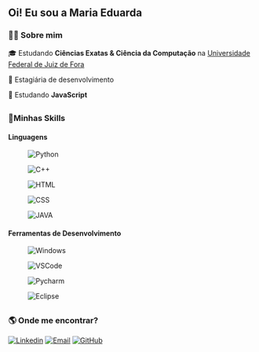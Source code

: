 <h2>Oi! Eu sou a Maria Eduarda</h2>

<h3>👩‍💻 Sobre mim</h3>

  <p>🎓   Estudando <strong>Ciências Exatas & Ciência da Computação</strong> na <a href= https://www2.ufjf.br/ufjf/ >Universidade Federal de Juiz de Fora </a>  </p>
  <p>💼   Estagiária de desenvolvimento  </p>
  <p>🌱   Estudando <strong>JavaScript</strong>  </p> 

##

<h3>🧩Minhas Skills</h3>

<h4><strong>Linguagens</strong> </h4>

<div class ="Linguagens" style="display: inline_block"> 
  
 <figure> <img src= "https://img.shields.io/badge/Python-14354C?style=for-the-badge&logo=python&logoColor=white" alt="Python"> </figure> 
 <figure> <img src= "https://img.shields.io/badge/C%2B%2B-00599C?style=for-the-badge&logo=c%2B%2B&logoColor=white" alt="C++"> </figure>
 <figure> <img src= "https://img.shields.io/badge/HTML-239120?style=for-the-badge&logo=html5&logoColor=white" alt="HTML"> </figure>
 <figure> <img src= "https://img.shields.io/badge/CSS-239120?&style=for-the-badge&logo=css3&logoColor=white" alt="CSS"> </figure> 
 <figure> <img src= "https://img.shields.io/badge/Java-ED8B00?style=for-the-badge&logo=java&logoColor=white" alt="JAVA"> </figure> 

<h4><strong>Ferramentas de Desenvolvimento</strong> </h4>

<div class ="Ferramentas" style="display: inline_block"> 
  
 <figure> <img src= "https://img.shields.io/badge/Windows-0078D6?style=for-the-badge&logo=windows&logoColor=white" alt="Windows"> </figure> 
 <figure> <img src= "https://img.shields.io/badge/Visual_Studio_Code-0078D4?style=for-the-badge&logo=visual%20studio%20code&logoColor=white" alt="VSCode"> </figure>
 <figure> <img src= "https://img.shields.io/badge/PyCharm-000000.svg?&style=for-the-badge&logo=PyCharm&logoColor=white" alt="Pycharm"> </figure>
 <figure> <img src= "https://img.shields.io/badge/Eclipse-2C2255?style=for-the-badge&logo=eclipse&logoColor=white" alt="Eclipse"> </figure> 

</div>
  
 ##
  
<h3>🌎 Onde me encontrar?</h3>

[![Linkedin](https://img.shields.io/badge/LinkedIn-0077B5?style=for-the-badge&logo=linkedin&logoColor=white)](https://www.linkedin.com/in/maria-eduarda-simonassi/)
[![Email](https://img.shields.io/badge/Gmail-D14836?style=for-the-badge&logo=gmail&logoColor=white)](mailto:maria.simonassi@ice.ufjf.br)
[![GitHub](https://img.shields.io/badge/GitHub-100000?style=for-the-badge&logo=github&logoColor=white)](https://github.com/dudasimonassi)
